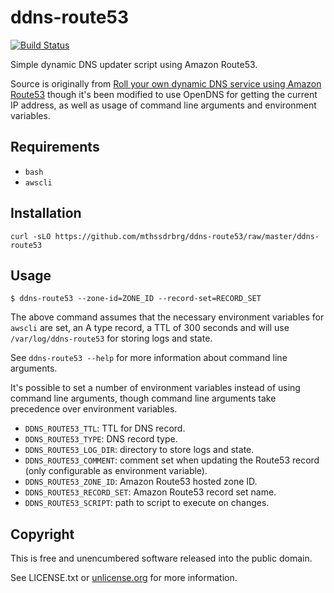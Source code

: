 # ddns-route53

[![Build Status](https://travis-ci.org/mthssdrbrg/ddns-route53.svg?branch=master)](https://travis-ci.org/mthssdrbrg/ddns-route53)

Simple dynamic DNS updater script using Amazon Route53.

Source is originally from [Roll your own dynamic DNS service using Amazon Route53](https://willwarren.com/2014/07/03/roll-dynamic-dns-service-using-amazon-route53)
though it's been modified to use OpenDNS for getting the current IP address, as
well as usage of command line arguments and environment variables.

## Requirements

* `bash`
* `awscli`

## Installation

```shell
curl -sLO https://github.com/mthssdrbrg/ddns-route53/raw/master/ddns-route53
```

## Usage

```shell
$ ddns-route53 --zone-id=ZONE_ID --record-set=RECORD_SET
```

The above command assumes that the necessary environment variables for `awscli`
are set, an A type record, a TTL of 300 seconds and will use
`/var/log/ddns-route53` for storing logs and state.

See `ddns-route53 --help` for more information about command line arguments.

It's possible to set a number of environment variables instead of using command
line arguments, though command line arguments take precedence over environment
variables.

* `DDNS_ROUTE53_TTL`: TTL for DNS record.
* `DDNS_ROUTE53_TYPE`: DNS record type.
* `DDNS_ROUTE53_LOG_DIR`: directory to store logs and state.
* `DDNS_ROUTE53_COMMENT`: comment set when updating the Route53 record (only
  configurable as environment variable).
* `DDNS_ROUTE53_ZONE_ID`: Amazon Route53 hosted zone ID.
* `DDNS_ROUTE53_RECORD_SET`: Amazon Route53 record set name.
* `DDNS_ROUTE53_SCRIPT`: path to script to execute on changes.

## Copyright

This is free and unencumbered software released into the public domain.

See LICENSE.txt or [unlicense.org](http://unlicense.org) for more information.
